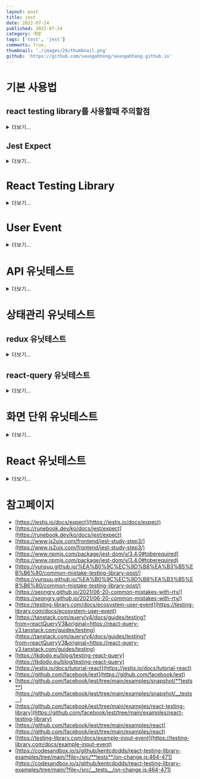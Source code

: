 ```yaml
---
layout: post
title: jest
date: 2022-07-24
published: 2022-07-24
category: 개발
tags: ['test', 'jest']
comments: true,
thumbnail: './images/24/thumbnail.png'
github: 'https://github.com/seungahhong/seungahhong.github.io'
---
```


# 기본 사용법

## react testing library를 사용할때 주의할점

<details>
  <summary>더보기...</summary>

참고 url: [https://seongry.github.io/2021/06-20-common-mistakes-with-rty/](https://seongry.github.io/2021/06-20-common-mistakes-with-rty/)

- destructure what you need from render or call it view.

  ```tsx
  // ❌
  const wrapper = render(<Example prop="1" />);
  wrapper.rerender(<Example prop="2" />);

  // ✅
  const { rerender } = render(<Example prop="1" />);
  rerender(<Example prop="2" />);
  ```

- automatically Cleanup

  ```tsx
  // ❌
  import { render, screen, cleanup } from '@testing-library/react';

  afterEach(cleanup);

  // ✅
  import { render, screen } from '@testing-library/react';
  ```

  대부분의 메이저 프레임워크(mocha, Jest, and Jasmine)에서 자동적으로 cleanup 함수가 호출됨으로 각 테스트 마다 cleanup 함수를 호출해 줄 필요가 없다.

- screen을 사용할 것

  ```tsx
  // ❌ 사용해야 할 기능이 많아 질 수 있다.
  const { getByRole } = render(<Example />);
  const errorMessageNode = getByRole('alert');

  // ✅ 사용해야 할 기능이 많아져도 추가되는 코드가 없다.
  render(<Example />);
  const errorMessageNode = screen.getByRole('alert');

  // debug 함수 대신에 screen.debug 호출해주세요..
  screen.debug() => 엘리먼트 구조를 보여줌
  ```

  react testing library에서는 메소드를 불러오는 방식으로 두가지 방식으로 지원한다

  1. 메소드를 import 해오는 방법
  2. screen 객체에서 참조해 쓰는방법
     screen 사용하게 되면 엘리먼트 추가/삭제/업데이트가 될 경우 최신상태를 얻기 위해서 비구조화 할당을 하지 않고 엘리먼트의 속성들을 접근이 가능함.

- expect의 검증 메소드를 정확하게 사용하도록 할 것

  ```tsx
  const button = screen.screen.getByTestId('button');

  // ❌
  expect(button.disabled).toBe(true);
  // error message:
  //  expect(received).toBe(expected) // Object.is equality
  //
  //  Expected: true
  //  Received: false
  // ✅
  expect(button).toBeDisabled();
  // error message:
  //   Received element is not disabled:
  //     <button />
  ```

  다음 코드와 같이 expect 뒤에 들어갈 메소드가 좀더 구체적일 경우 에러메세지를 디버깅이 수월하게 띄워준다. 원활한 디버깅을 위해 정확한 검증 메소드를 사용하자

- getByText 사용에 지양

  ```tsx
  <button data-testid="helloWorld">Hello World</button>;
  // 1. Wrong! 😓
  screen.getByText(/hello world/i);

  // 2. Best! 😄
  screen.getByTestId('helloWorld');
  ```

- fireEvent 사용에 주의할 것
  ```tsx
  // ❌
  fireEvent.change(input, { target: { value: 'hello world' } });
  // ✅
  userEvent.type(input, 'hello world');
  ```
  fireEvent는 유저 행동에 친숙한 방식의 메서드로 설정되어 있어서 input 이벤트가 변경될 때(keyDown, keyPress, keyUp) 호출되게 되다 보니, 개발자 측면에서는 혼란을 줄 수가 있습니다.
  fireEvent 보다는 useEvent 메서드는 이벤트의 특성에 따라 호출됨으로 원할한 디버깅을 위해서는 userEvent를 사용해야 합니다.
- find에 waitFor이 내장되어 있다

  ```tsx
  // ❌
  const submitButton = await waitFor(() =>
    screen.screen.getByTestId('submit');
  )

  // ✅
  const submitButton = await screen.findByTestId('submit');
  ```

  find로 조합되는 메소드들은 모두 waitFor이 내장 되어있다. find 혹은 waitFor을 쓰게 된다면 이점 주의해서 사용하도록 하자.

- Wrapping things in act unnecessarily
  render, fireEvent에서 자체적으로 act를 래핑하고 있기 때문에 불필요하게 사용할 필요가 없습니다.
  act에 사용용도는 state 상태를 변경 시 수동으로 DOM을 업데이트 할 경우 호출되는 메서드입니다.

  ```tsx
  / ❌
  act(() => {
    render(<Example />)
  })

  const input = screen.getByRole('textbox', {name: /choose a fruit/i})
  act(() => {
    fireEvent.keyDown(input, {key: 'ArrowDown'})
  })

  // ✅
  render(<Example />)
  const input = screen.getByRole('textbox', {name: /choose a fruit/i})
  fireEvent.keyDown(input, {key: 'ArrowDown'})
  ```

- 잘못된 쿼리 사용 개선
  사용자 동선과 가깝게 쿼리 진행하기

  ```tsx
  // ❌
  // assuming you've got this DOM to work with:
  // <label>Username</label><input data-testid="username" />
  screen.getByTestId('username');

  // ✅
  // change the DOM to be accessible by associating the label and setting the type
  // <label for="username">Username</label><input id="username" type="text" />
  screen.getByRole('textbox', { name: /username/i });
  ```

  container/querySelector 사용한 요소 쿼리 지양

  ```tsx
  // ❌
  const { container } = render(<Example />);
  const button = container.querySelector('.btn-primary');
  expect(button).toHaveTextContent(/click me/i);
  // ✅
  render(<Example />);
  screen.getByRole('button', { name: /click me/i });
  ```

  → 용도에 맞는 query 함수 사용
  </details>

## Jest Expect

<details>
  <summary>더보기...</summary>

- .toBe(value)

toBe를 사용하여 기본값을 비교하거나 Object 인스턴스의 참조 ID(Shallow compare)를 체크할 수 있습니다.

```tsx
const can = {
  name: 'pamplemousse',
  ounces: 12,
};

describe('the can', () => {
  test('has 12 ounces', () => {
    expect(can.ounces).toBe(12);
  });

  test('has a sophisticated name', () => {
    expect(can.name).toBe('pamplemousse');
  });
});

test('toBe는 obj가 같은 객체를 가리키고 있는지 확인한다', () => {
  const obj = {};
  expect(obj).toBe(obj); // true
});

test('객체의 내용이 같더라도 서로 다른 메모리에 있는 객체이기 때문에 toBe를 쓰면 false가 나온다.', () => {
  expect({ name: 'John' }).toBe({ name: 'John' }); // false
});
```

- .toEqual(value)
  객체 인스턴스의 모든 속성을 재귀적으로 비교할 수 있습니다.

```tsx
const can1 = {
  flavor: 'grapefruit',
  ounces: 12,
};
const can2 = {
  flavor: 'grapefruit',
  ounces: 12,
};

describe('the La Croix cans on my desk', () => {
  test('have all the same properties', () => {
    expect(can1).toEqual(can2);
  });
  test('are not the exact same can', () => {
    expect(can1).not.toBe(can2);
  });
});

test('대신에 객체의 내용이 같은지를 확인하려면 toEqual을 써야 한다', () => {
  const obj = {};
  expect({ name: 'John' }).toEqual({ name: 'John' }); // true
});
```

- .toBeNull(), toBeUndefined()

  .toBeNull()은 .toBe(null)과 동일하지만 오류 메시지가 조금 더 좋습니다. 따라서 무언가가 null인지 확인하려면 .toBeNull()을 사용하십시오
  .toBeUndefined()은 .toBeUndefined(null)과 동일하지만 오류 메시지가 조금 더 좋습니다. 따라서 무언가가 undefined인지 확인하려면 .toBeUndefined()을 사용하십시오

```tsx
function bloop() {
  return null;
}

test('bloop returns null', () => {
  expect(bloop()).toBeNull();
});

test('the best drink for octopus flavor is undefined', () => {
  expect(bestDrinkForFlavor('octopus')).toBeUndefined();
});
```

- .toBeTruthy(), .toBeFalsy()

  .toBeTruthy()는 .toBeFalsy의 반대로, 값이 무엇인지와는 상관없이 boolean 컨텍스트에서 값이 true인지 여부를 확인할 때 사용하게 됩니다.
  느슨한 타입 기반 언어인 자바스크립트는 true/false 가 boolean 타입만으로 간주되지 않습니다. 숫자 1이 true, 숫자 0이 false로 간주되게 되는데 그 느슨한 타입 기반을 체크하는 할 경우 toBeTruthy, toBeFalsy를 사용하면 됩니다.

```tsx
test('number 0 is falsy but string 0 is truthy', () => {
  expect(0).toBeFalsy();
  expect('0').toBeTruthy();
});
```

- .toHaveLength(number)

  .toHaveLength는 객체에 .length 속성이 있고 특정 숫자값으로 설정되어 있는지 여부를 확인할 수 있습니다.

```tsx
expect([1, 2, 3]).toHaveLength(3);
expect('abc').toHaveLength(3);
expect('').not.toHaveLength(5);
```

- .toHaveProperty(keyPath, value?)

  .toHaveProperty는 객체안에 참조 keyPath의 속성이 존재하는지 테스트할 때 사용할 수 있습니다.
  수신된 특정 값 비교를 위해서는, 선택적으로 value 인수를 제공할 수 있습니다.

```tsx
// Object containing house features to be tested
const houseForSale = {
  bath: true,
  bedrooms: 4,
  kitchen: {
    amenities: ['oven', 'stove', 'washer'],
    area: 20,
    wallColor: 'white',
    'nice.oven': true,
  },
  livingroom: {
    amenities: [
      {
        couch: [
          ['large', { dimensions: [20, 20] }],
          ['small', { dimensions: [10, 10] }],
        ],
      },
    ],
  },
  'ceiling.height': 2,
};

test('this house has my desired features', () => {
  // Example Referencing
  expect(houseForSale).toHaveProperty('bath');
  expect(houseForSale).toHaveProperty('bedrooms', 4);

  expect(houseForSale).not.toHaveProperty('pool');

  // Deep referencing using dot notation
  expect(houseForSale).toHaveProperty('kitchen.area', 20);
  expect(houseForSale).toHaveProperty('kitchen.amenities', [
    'oven',
    'stove',
    'washer',
  ]);

  expect(houseForSale).not.toHaveProperty('kitchen.open');

  // Deep referencing using an array containing the keyPath
  expect(houseForSale).toHaveProperty(['kitchen', 'area'], 20);
  expect(houseForSale).toHaveProperty(
    ['kitchen', 'amenities'],
    ['oven', 'stove', 'washer'],
  );
  expect(houseForSale).toHaveProperty(['kitchen', 'amenities', 0], 'oven');
  expect(houseForSale).toHaveProperty(
    'livingroom.amenities[0].couch[0][1].dimensions[0]',
    20,
  );
  expect(houseForSale).toHaveProperty(['kitchen', 'nice.oven']);
  expect(houseForSale).not.toHaveProperty(['kitchen', 'open']);

  // Referencing keys with dot in the key itself
  expect(houseForSale).toHaveProperty(['ceiling.height'], 'tall');
});
```

- .toHaveBeenCalled()

  .toHaveBeenCalled()는 모의 함수가 호출 되었는지 확인할 수 있습니다.

```tsx
function drinkAll(callback, flavour) {
  if (flavour !== 'octopus') {
    callback(flavour);
  }
}

describe('drinkAll', () => {
  test('drinks something lemon-flavoured', () => {
    const drink = jest.fn();
    drinkAll(drink, 'lemon');
    expect(drink).toHaveBeenCalled(); // drink 모의함수가 호출여부 확인(callback)
  });

  test('does not drink something octopus-flavoured', () => {
    const drink = jest.fn();
    drinkAll(drink, 'octopus');
    expect(drink).not.toHaveBeenCalled(); // drink 모의함수가 호출여부 확인(callback)
  });
});
```

- .arrayContaining(array)

  .arrayContaining(array)는 수신된 배열에 예상되는 배열의 요소들이 포함되는지 판단합니다.
  즉, 예상되는 배열을 수신된 배열의 하위 집합입니다.

```tsx
describe('arrayContaining', () => {
  const expected = ['Alice', 'Bob'];
  it('matches even if received contains additional elements', () => {
    expect(['Alice', 'Bob', 'Eve']).toEqual(expect.arrayContaining(expected));
  });
  it('does not match if received does not contain expected elements', () => {
    expect(['Bob', 'Eve']).not.toEqual(expect.arrayContaining(expected));
  });
});
```

- .toContain

배열의 아이템을 포함되어 있는지 여부를 체크해야할 경우 사용

```tsx
test('the flavor list contains lime', () => {
  expect(['lime', 'mangle']).toContain('lime');
});
```

- 수신된 문자열이 예상된 문자열이 포함되었는지 여부를 체크할 경우 사용

```tsx
test('the flavor list contains lime', () => {
  expect('lime juice').toContain('lime');
});
```

- .toBeInTheDocument

  해당 엘리먼트가 document에 포함되어 있는지 여부를 확인할 경우 사용

```tsx
import { render, screen } from '@testing-library/react';
import App from './App';

test('renders learn react link', () => {
  render(<App />);
  const linkElement = screen.getByText(/learn react/i);
  expect(linkElement).toBeInTheDocument();
});
```

- .toBeCalledTimes
  모의 함수가 몇번 호출되는지 여부를 확인할 경우 사용

```tsx
const mockFn = jest.fn();

mockFn(10, 20);
mockFn();
mockFn(30, 40);

test('한번 이상 호출?', () => {
  expect(mockFn).toBeCalled();
});

test('정확히 3번 호출?', () => {
  expect(mockFn).toBeCalledTimes(3);
});

test('10이랑 20을 인수로 전달받은 함수가 있는가', () => {
  expect(mockFn).toBeCalledWith(10, 20);
});

test('마지막 함수는 30이랑 40 받았음?', () => {
  expect(mockFn).lastCalledWith(30, 40);
});
```

- .toMatchSnapshot

  파일 스냅샷 테스트 지원을 해야할 경우 사용
  테스트 완료 수 **snapshots** 디렉토리가 생성되고, 그 안에 repeat.test.js.snap 파일이 생성됨.

```tsx
import repeat from './repeat';

test('repeats words three times', () => {
  expect(repeat('Test', 3)).toMatchSnapshot();
});
```

- .toHaveTextContent

  엘리먼트의 텍스트의 비교를 해야할 경우 사용

```tsx
import React from 'react';
import App from '../App';
import { fireEvent, render } from '@testing-library/react';

describe('<App /> test', () => {
  it('matches snapshopt', () => {
    const utils = render(<App />);
    expect(utils.container).toMatchSnapshot(); // snapshot match
  });

  it('screen test', () => {
    const utils = render(<App />);

    const h2 = utils.container.querySelector('h2'); // h2태그 DOM 가져오기
    h2 && expect(h2.innerHTML).toBe('Hello. Jest!!'); // h2의 innerHTML이 Hello, Jest!! 인지 테스트
  });

  it('button test', () => {
    const utils = render(<App />);

    const str = utils.getByText('number: 0'); // 텍스트가 number: 0인 DOM 가져오기
    const increaseButton = utils.getByText('증가'); // 텍스트가 증가인 DOM 가져오기
    const decreaseButton = utils.getByText('감소'); // 텍스트가 감소인 DOM 가져오기

    fireEvent.click(increaseButton); // 증가버튼 클릭이벤트 실행
    fireEvent.click(increaseButton); // 증가버튼 클릭이벤트 실행
    expect(str).toHaveTextContent('number: 6'); // str의 텍스트가 number: 6인지 확인

    fireEvent.click(decreaseButton); // 감소버튼 클릭이벤트 실행
    fireEvent.click(decreaseButton); // 감소버튼 클릭이벤트 실행
    expect(str).toHaveTextContent('number: 2'); // str의 텍스트가 number: 2인지 확인
  });
});
```

- .toBeDisabled

  엘리먼트가 비활성화 인지 여부를 체크하기 위해서 사용

```tsx
expect(screen.getByRole('button')).toHaveTextContent('대기중');
expect(screen.getByRole('button')).toBeDisabled();
```

- .toBeCalled

  함수가 호출되었는지 여부를 체크하기 위해서 사용

```tsx
fireEvent.click(screen.getByTestId('app-install-modal-close-button'));

// Then
expect(onClose).toBeCalled();
```

- .toBeRequired

  엘리먼트의 속성에 required, aria-required=”true”가 존재하는지 여부를 체크하기 위해서 사용

```tsx
// example
<input data-testid="required-input" required />
<input data-testid="aria-required-input" aria-required="true" />
<input data-testid="conflicted-input" required aria-required="false" />
<input data-testid="aria-not-required-input" aria-required="false" />
<input data-testid="optional-input" />
<input data-testid="unsupported-type" type="image" required />
<select data-testid="select" required></select>
<textarea data-testid="textarea" required></textarea>
<div data-testid="supported-role" role="tree" required></div>
<div data-testid="supported-role-aria" role="tree" aria-required="true"></div>
```

```tsx
expect(document.querySelector('[data-testid="required-input"]')).toBeRequired();
expect(
  document.querySelector('[data-testid="aria-required-input"]'),
).toBeRequired();
expect(
  document.querySelector('[data-testid="conflicted-input"]'),
).toBeRequired();
expect(
  document.querySelector('[data-testid="aria-not-required-input"]'),
).not.toBeRequired();
expect(
  document.querySelector('[data-testid="unsupported-type"]'),
).not.toBeRequired();
expect(document.querySelector('[data-testid="select"]')).toBeRequired();
expect(document.querySelector('[data-testid="textarea"]')).toBeRequired();
expect(
  document.querySelector('[data-testid="supported-role"]'),
).not.toBeRequired();
expect(
  document.querySelector('[data-testid="supported-role-aria"]'),
).toBeRequired();
```

- .toBeGreaterThan(number | bigint)
  수신받은 데이터(received)보다 예상되는 데이터(expected) 보다 큰 숫자일 여부를 체크하기 위해서 사용

```tsx
test('ounces per can is more than 10', () => { expect(ouncesPerCan()).toBeGreaterThan(10); // ouncesPerCan() 이 10 온스 이상의 값을 반환 하는지 테스트 });
```

</details>

# React Testing Library

<details>
  <summary>더보기...</summary>
package: @testing-library/react

- 설치
  ```bash
  npm install --save-dev @testing-library/react
  or
  yarn add -D @testing-library/react
  ```
- API

  ```tsx
  import { render } from '@testing-library/react';
  import '@testing-library/jest-dom';

  test('renders a message', () => {
    const { asFragment, getByText } = render(<Greeting />);
    expect(getByText('Hello, world!')).toBeInTheDocument();
    expect(asFragment()).toMatchInlineSnapshot(`
      <h1>Hello, World!</h1>
    `);
  });
  ```

  render: [https://testing-library.com/docs/react-testing-library/api#render](https://testing-library.com/docs/react-testing-library/api#render)

  render-options: [https://testing-library.com/docs/react-testing-library/api#render-options](https://testing-library.com/docs/react-testing-library/api#render-options)

  render-response: [https://testing-library.com/docs/react-testing-library/api#render-result](https://testing-library.com/docs/react-testing-library/api#render-result)

  - rerender

  ```tsx
  import { render } from '@testing-library/react';

  const { rerender } = render(<NumberDisplay number={1} />);

  // re-render the same component with different props
  rerender(<NumberDisplay number={2} />);
  ```

  - unmount

  ```tsx
  import { render } from '@testing-library/react';

  const { container, unmount } = render(<Login />);
  unmount();
  ```

  - renderHook

  ```tsx
  import { renderHook } from '@testing-library/react';

  test('returns logged in user', () => {
    const { result } = renderHook(() => useLoggedInUser());
    expect(result.current).toEqual({ name: 'Alice' });
  });

  // renderHook Options
  import { renderHook } from '@testing-library/react';

  test('returns logged in user', () => {
    const { result, rerender } = renderHook(({ name } = {}) => name, {
      initialProps: { name: 'Alice' },
    });
    expect(result.current).toEqual({ name: 'Alice' });
    rerender();
    expect(result.current).toEqual({ name: undefined });
  });

  // renderhook-result
  import { renderHook } from '@testing-library/react';

  const { rerender } = renderHook(({ name = 'Alice' } = {}) => name);

  // re-render the same hook with different props
  rerender({ name: 'Bob' });
  ```

  </details>

# User Event

<details>
  <summary>더보기...</summary>
package: @testing-library/user-event

- 설치

```bash
npm install --save-dev @testing-library/user-event
or
yarn add -D @testing-library/user-event
```

- API
  click(element, eventInit, options)

```tsx
import React from 'react';
import { render, screen } from '@testing-library/react';
import userEvent from '@testing-library/user-event';

test('click', () => {
  render(
    <div>
      <label htmlFor="checkbox">Check</label>
      <input id="checkbox" type="checkbox" />
    </div>,
  );

  userEvent.click(screen.getByText('Check'));
  expect(screen.getByLabelText('Check')).toBeChecked();
});

userEvent.click(elem, { ctrlKey: true, shiftKey: true });
userEvent.click(elem, undefined, { skipPointerEventsCheck: true });
```

- dblClick(element, eventInit, options)

```tsx
import React from 'react';
import { render, screen } from '@testing-library/react';
import userEvent from '@testing-library/user-event';

test('double click', () => {
  const onChange = jest.fn();
  render(<input type="checkbox" onChange={onChange} />);
  const checkbox = screen.getByRole('checkbox');
  userEvent.dblClick(checkbox);
  expect(onChange).toHaveBeenCalledTimes(2);
  expect(checkbox).not.toBeChecked();
});
```

- type(element, text, [options])

```tsx
import React from 'react';
import { render, screen } from '@testing-library/react';
import userEvent from '@testing-library/user-event';

test('type', () => {
  render(<textarea />);

  userEvent.type(screen.getByRole('textbox'), 'Hello,{enter}World!');
  expect(screen.getByRole('textbox')).toHaveValue('Hello,\nWorld!');
});
```

- keyboard(text, options)

```tsx
// Per printable character
userEvent.keyboard('foo'); // translates to: f, o, o

// The brackets { and [ are used as special character and can be referenced by doubling them.
userEvent.keyboard('{{a[['); // translates to: {, a, [

// Per KeyboardEvent.key (only supports alphanumeric values of key)
userEvent.keyboard('{Shift}{f}{o}{o}'); // translates to: Shift, f, o, o

// This does not keep any key pressed. So Shift will be lifted before pressing f.
// Per KeyboardEvent.code
userEvent.keyboard('[ShiftLeft][KeyF][KeyO][KeyO]'); // translates to: Shift, f, o, o

// Per legacy userEvent.type modifier/specialChar The modifiers like {shift} (note the lowercase) will automatically be kept pressed, just like before. You can cancel this behavior by adding a / to the end of the descriptor.
userEvent.keyboard('{shift}{ctrl/}a{/shift}'); // translates to: Shift(down), Control(down+up), a, Shift(up)
```

- clear(element)

Selects the text inside an input or textarea and deletes it.

```tsx
import React from 'react';
import { render, screen } from '@testing-library/react';
import userEvent from '@testing-library/user-event';

test('clear', () => {
  render(<textarea defaultValue="Hello, World!" />);

  userEvent.clear(screen.getByRole('textbox'));
  expect(screen.getByRole('textbox')).toHaveValue('');
});
```

- selectOptions(element, values, options)

```tsx
import React from 'react';
import { render, screen } from '@testing-library/react';
import userEvent from '@testing-library/user-event';

test('selectOptions', () => {
  render(
    <select multiple>
      <option value="1">A</option>
      <option value="2">B</option>
      <option value="3">C</option>
    </select>,
  );

  userEvent.selectOptions(screen.getByRole('listbox'), ['1', '3']);

  expect(screen.getByRole('option', { name: 'A' }).selected).toBe(true);
  expect(screen.getByRole('option', { name: 'B' }).selected).toBe(false);
  expect(screen.getByRole('option', { name: 'C' }).selected).toBe(true);
});
```

- hover(element, options)
- unhover(element, options)

```tsx
import React from 'react';
import { render, screen } from '@testing-library/react';
import userEvent from '@testing-library/user-event';
import Tooltip from '../tooltip';

test('hover', () => {
  const messageText = 'Hello';
  render(
    <Tooltip messageText={messageText}>
      <TrashIcon aria-label="Delete" />
    </Tooltip>,
  );

  userEvent.hover(screen.getByLabelText(/delete/i));
  expect(screen.getByText(messageText)).toBeInTheDocument();
  userEvent.unhover(screen.getByLabelText(/delete/i));
  expect(screen.queryByText(messageText)).not.toBeInTheDocument();
});
```

  </details>

# API 유닛테스트

<details>
  <summary>더보기...</summary>

- 패키지
  - jest
  - react-test-renderer
  - axios, fetch
- 테스트 사항
  - HTTP 성공여부 확인(request code 200)
  - API 기대응답에 대한 비교
  - API 응답이 길 경우 속성의 길이만 테스트
- 적용사항
  링크: [https://github.com/seungahhong/states-todos/blob/main/src/redux/services/**test**/todo.service.tsx](https://github.com/seungahhong/states-todos/blob/main/src/redux/services/__test__/todo.service.tsx)

  ```tsx
  import { fetchTodo, createTodo, updateTodo, patchTodo, deleteTodo } from '..';

  describe('async api test', () => {
    it('shoud async get api to todos a states', async () => {
      const { data } = await fetchTodo();
      const keys = ['userId', 'id', 'title', 'completed'];
      expect(Object.keys(data[0])).toEqual(keys);
    });

    it('shoud async get api to todo a states', async () => {
      const { data } = await fetchTodo(1);
      const keys = ['userId', 'id', 'title', 'completed'];
      expect(Object.keys(data)).toEqual(keys);
    });

    it('shoud async create api to todos a states', async () => {
      const expectData = {
        userId: 1,
        title: 'create',
        body: 'post create',
      };
      const { data, status } = await createTodo(expectData);

      expect(status).toBe(201 /* HTML Response 201 Created */);
      expect({
        userId: data.userId,
        title: data.title,
        body: data.body,
      }).toEqual(expectData);
    });

    it('shoud async put api to todos a states', async () => {
      const expectData = {
        userId: 1,
        id: 1,
        title: 'update',
        body: 'put update',
      };

      const { data, status } = await updateTodo(1, expectData);

      expect(status).toBe(200 /* HTML Response 200 OK */);
      expect(data).toEqual(expectData);
    });

    it('shoud async patch api to todos a states', async () => {
      const expectData = {
        title: 'patch',
      };

      const { data, status } = await patchTodo(1, expectData);

      expect(status).toBe(200 /* HTML Response 200 OK */);
      expect({
        title: data.title,
      }).toEqual(expectData);
    });

    it('shoud async delete api to todos a states', async () => {
      const { status } = await deleteTodo(1);
      expect(status).toBe(200 /* HTML Response 200 OK */);
    });
  });
  ```

  </details>

# 상태관리 유닛테스트

## redux 유닛테스트

<details>
  <summary>더보기...</summary>

링크: [https://github.com/seungahhong/states-todos/tree/main/src/reduxToolkit/states/features/**test**](https://github.com/seungahhong/states-todos/tree/main/src/reduxToolkit/states/features/__test__)

- 패키지
  - jest
  - react-test-renderer
  - axios, fetch
  - redux-thunk
  - axios-mock-adapter
  - fetch-mock
  - redux-mock-store
  - redux-toolkit
  - jest
- 테스트 사항

  - Redux Action 유닛테스트

    ```tsx
    import thunk from 'redux-thunk';
    import configureStore from 'redux-mock-store';
    import fetchMock from 'fetch-mock';

    import reducer from '../features';

    import { FETCH_TODOS } from '../constants';
    import { fetchAsyncTodosAction, fetchTodosAction } from '../features';
    import { TodoAction, TodoItemState, TodoState } from '../types';

    describe('action creator test', () => {
      it('shoud create an action to todo a states', () => {
        const expectedAction = {
          type: FETCH_TODOS,
          payload: {
            todos: [
              {
                userId: 1,
                id: 1,
                title: 'test',
                completed: false,
              },
            ] as TodoItemState[],
          },
        };

        expect(
          fetchTodosAction([
            {
              userId: 1,
              id: 1,
              title: 'test',
              completed: false,
            },
          ] as TodoItemState[]),
        ).toEqual(expectedAction);
      });
    });
    ```

  - Redux-Thunk Action 유닛테스트

    ```tsx
    // axios 사용
    describe('async actions test', () => {
      it('shoud async fetch action to todos a states', async () => {
        const todoItem = [
          {
            userId: 1,
            id: 1,
            title: 'delectus aut autem',
            completed: false,
          },
          {
            userId: 2,
            id: 2,
            title: 'delectus aut autem test',
            completed: false,
          },
        ];

        const store = mockStore();

        mock
          .onGet('https://jsonplaceholder.typicode.com/todos')
          .reply(200, todoItem);

        return store.dispatch(fetchAsyncTodoAction()).then(() => {
          // return of async actions
          // [0]: pending, [1]: fulfilled
          const responses = store.getActions();
          const fetchAction = responses.filter(
            item => item.type === fetchAsyncTodoAction.fulfilled.type,
          )[0];

          expect(fetchAction.payload.todoItem).toHaveLength(todoItem.length);
        });
      });

      it('shoud async fetch action to todo a states', async () => {
        const id = 1;
        const todoItem = [
          {
            userId: 1,
            id: id,
            title: 'delectus aut autem',
            completed: false,
          },
        ];

        const store = mockStore();

        mock
          .onGet(`https://jsonplaceholder.typicode.com/todos/${id}`)
          .reply(200, todoItem);

        return store.dispatch(fetchAsyncTodoAction(id)).then(() => {
          // return of async actions
          // [0]: pending, [1]: fulfilled
          const expectedActions = {
            todoItem,
          };

          const responses = store.getActions();
          const fetchAction = responses.filter(
            item => item.type === fetchAsyncTodoAction.fulfilled.type,
          )[0];

          expect(fetchAction.payload).toEqual(expectedActions);
        });
      });

      it('shoud async create action to todo a states', async () => {
        const todoItem = [
          {
            userId: 2,
            title: 'create',
            completed: true,
          },
        ];

        const store = mockStore();

        mock
          .onPost(`https://jsonplaceholder.typicode.com/posts`)
          .reply(201, todoItem);

        return store
          .dispatch(createAsyncTodoAction(todoItem[0] as TodoItem))
          .then(() => {
            // return of async actions
            // [0]: pending, [1]: fulfilled
            const expectedActions = {
              todoItem,
            };

            const responses = store.getActions();
            const action = responses.filter(
              item => item.type === createAsyncTodoAction.fulfilled.type,
            )[0];

            expect(action.payload).toEqual(expectedActions);
          });
      });

      it('shoud async update action to todo a states', async () => {
        const id = 1;
        const todoItem = {
          userId: id,
          id: id,
          title: 'update',
          completed: true,
        };

        const store = mockStore();

        mock
          .onPut(`https://jsonplaceholder.typicode.com/posts/${id}`)
          .reply(200, todoItem);

        return store
          .dispatch(
            updateAsyncTodoAction({
              id,
              todoItem,
            }),
          )
          .then(() => {
            // return of async actions
            // [0]: pending, [1]: fulfilled
            const expectedActions = {
              id,
              data: todoItem,
            };

            const responses = store.getActions();
            const action = responses.filter(
              item => item.type === updateAsyncTodoAction.fulfilled.type,
            )[0];

            expect(action.payload).toEqual(expectedActions);
          });
      });

      it('shoud async delete action to todo a states', async () => {
        const id = 1;

        const store = mockStore();

        mock
          .onDelete(`https://jsonplaceholder.typicode.com/posts/${id}`)
          .reply(200);

        return store.dispatch(deleteAsyncTodoAction(id)).then(() => {
          // return of async actions
          // [0]: pending, [1]: fulfilled

          const responses = store.getActions();
          const action = responses.filter(
            item => item.type === deleteAsyncTodoAction.fulfilled.type,
          )[0];

          const expectedActions = {
            id,
          };

          expect(action.payload).toEqual(expectedActions);
        });
      });
    });

    // fetch 사용
    import thunk from 'redux-thunk';
    import configureStore from 'redux-mock-store';
    import fetchMock from 'fetch-mock';

    import reducer from '../features';

    import { FETCH_TODOS } from '../constants';
    import { fetchAsyncTodosAction, fetchTodosAction } from '../features';
    import { TodoAction, TodoItemState, TodoState } from '../types';

    const middlewares = [thunk];
    const mockStore = configureStore(middlewares);

    describe('async actions test', () => {
      afterEach(() => {
        fetchMock.restore();
      });

      it('shoud async action to todo a states', async () => {
        const todoItems = [
          {
            userId: 1,
            id: 1,
            title: 'delectus aut autem',
            completed: false,
          },
        ] as TodoItemState[];

        fetchMock.getOnce('https://jsonplaceholder.typicode.com/todos', {
          body: { todos: todoItems },
          headers: { 'content-type': 'application/json' },
        });

        const store = mockStore({ payload: { todos: [] } });

        return store.dispatch(fetchAsyncTodosAction()).then(() => {
          // return of async actions
          // [0]: pending, [1]: FETCH_TODOS, [2]: fulfilled
          const responses: TodoAction[] = store.getActions();
          const fulfilled = responses.filter(
            item => item.type === fetchAsyncTodosAction.fulfilled.type,
          )[0];

          expect(fulfilled.payload.todos).toEqual(todoItems);
        });
      });
    });
    ```

  - Redux Reducer 유닛테스트

    ```tsx
    import thunk from 'redux-thunk';
    import configureStore from 'redux-mock-store';
    import fetchMock from 'fetch-mock';

    import reducer from '../features';

    import { FETCH_TODOS } from '../constants';
    import { fetchAsyncTodosAction, fetchTodosAction } from '../features';
    import { TodoAction, TodoItemState, TodoState } from '../types';

    describe('reducer test', () => {
      it('should return the initial state', () => {
        expect(reducer(undefined, {} as TodoAction)).toEqual({
          todoItem: [],
          loading: false,
          message: '',
        });
      });

      it('should handle FETCH_TODOS', () => {
        expect(
          reducer(
            {
              todoItem: [
                {
                  userId: 0,
                  id: 0,
                  title: 'init',
                  completed: false,
                },
              ] as TodoItemState[],
              loading: false,
              message: '',
            } as TodoState,
            fetchTodosAction([
              {
                userId: 1,
                id: 1,
                title: 'test',
                completed: false,
              },
            ] as TodoItemState[]),
          ),
        ).toEqual({
          todoItem: [
            {
              userId: 0,
              id: 0,
              title: 'init',
              completed: false,
            },
            {
              userId: 1,
              id: 1,
              title: 'test',
              completed: false,
            },
          ] as TodoItemState[],
          loading: false,
          message: '',
        } as TodoState);
      });
    });
    ```

</details>

## react-query 유닛테스트

<details>
  <summary>더보기...</summary>

링크: [testing-react-query/src at main · TkDodo/testing-react-query](https://github.com/TkDodo/testing-react-query/tree/main/src) (msw, jest)

- 설치
  ```bash
  npm install @testing-library/react-hooks react-test-renderer --save-dev
  or
  yarn add @testing-library/react-hooks react-test-renderer --save-dev
  ```
- For custom hooks

  @testing-library/react-hooks, @testing-library/react v13.1.0 이상일 경우 Custom Hook 테스트가 가능합니다. 해당 라이브러리를 사용하여서 wrapper로 hook를 감쌀 수 있으며 렌더링 시 테스트 구성요소를 감싸서 실행시켜 줍니다.

  ```tsx
  // @testing-library/react-hooks
  import { renderHook, waitFor } from '@testing-library/react-hooks';

  // @testing-library/react v13.1.0 이상
  import { renderHook, waitFor } from '@testing-library/react';

  export function useCustomHook() {
    return useQuery(['customHook'], () => 'Hello');
  }

  const queryClient = new QueryClient();
  const wrapper = ({ children }) => (
    <QueryClientProvider client={queryClient}>{children}</QueryClientProvider>
  );

  const { result, waitFor } = renderHook(() => useCustomHook(), {
    wrapper,
  });

  await waitFor(() => result.current.isSuccess);

  expect(result.current.data).toEqual('Hello');
  ```

- Turn off retries

  리액트 쿼리는 기본적으로 3번의 재시도를 하도록 설정되어 있는데, 에러가 있는 쿼리에 경우에는 타임아웃이 걸리는 문제점을 있어서 초기 세팅에 retry값을 false로 설정합니다.

  ```tsx
  import { QueryClient } from 'react-query';

  const queryClient = new QueryClient({
    defaultOptions: {
      queries: {
        // ✅ turns retries off
        retry: false,
      },
    },
  });
  const wrapper = ({ children }) => (
    <QueryClientProvider client={queryClient}>{children}</QueryClientProvider>
  );
  ```

- turn-off-network-error-logging

  리액트 쿼리는 네트워크 에러에 대해서 콘솔 에러로 표기를 합니다. 해당 네트워크 에러와 테스트 에러가 같이 콘솔에 보일경우 혼란을 줄 수 있으므로, 테스트 환경세팅 시 로깅을 끄도록 설정합니다.

  ```tsx
  import { QueryClient } from 'react-query';

  const queryClient = new QueryClient({
    logger: {
      log: console.log,
      warn: console.warn,
      // ✅ no more errors on the console for tests
      error: process.env.NODE_ENV === 'test' ? () => {} : console.error,
    },
  });
  ```

- setQueryDefaults

  useQuery에 옵션을 최대한 사용하지 하지 않고, 디폴드 옵션을 설정하도록 변경해야합니다. 단, 특정 쿼리에 대해서 옵션을 설정해야할 경우, queryClient.setQueryDefaults로 설정하세요

  ```tsx
  const queryClient = new QueryClient({
    defaultOptions: {
      queries: {
        retry: 2,
      },
    },
  });

  // ✅ only todos will retry 5 times
  queryClient.setQueryDefaults('todos', { retry: 5 });

  function App() {
    return (
      <QueryClientProvider client={queryClient}>
        <Example />
      </QueryClientProvider>
    );
  }
  ```

- Always await the query

  - react-query는 비동기 처리를 하고 있기 때문에 응답값 중 isSuccess flag가 true 일경우 데이터에 결과를 얻을 수 있습니다.
  - 해당 로직을 처리하기 위해서 @testing-library/react-hooks, @testing-library/react v13.1.0 이상의 라이브러리를 사용해서 테스트 코드 작성이 가능합니다.

  ```tsx
  // @testing-library/react-hooks
  import { renderHook, waitFor } from '@testing-library/react-hooks'

  const createWrapper = () => {
    const queryClient = new QueryClient({
      defaultOptions: {
        queries: {
          retry: false,
        },
      },
    })
    return ({ children }) => (
      <QueryClientProvider client={queryClient}>{children}</QueryClientProvider>
    )
  }

  test("my first test", async () => {
    const { result, waitFor } = renderHook(() => useCustomHook(), {
      wrapper: createWrapper()
    })

    // ✅ wait until the query has transitioned to success state
    await waitFor(() => result.current.isSuccess)

    expect(result.current.data).toBeDefined()
  }

  // @testing-library/react v13.1.0 이상
  import { waitFor, renderHook } from '@testing-library/react'

  test("my first test", async () => {
    const { result } = renderHook(() => useCustomHook(), {
      wrapper: createWrapper()
    })

    // ✅ return a Promise via expect to waitFor
    await waitFor(() => expect(result.current.isSuccess).toBe(true))

    expect(result.current.data).toBeDefined()
  }
  ```

- MSW 연동

  ```tsx
  import { renderHook } from "@testing-library/react";
  import { useApi } from "../useApi";
  import { rest,  setupServer } from "msw/node";

  import axios from 'axios'
  import { useQuery } from 'react-query'

  const fetchRepoData = (): Promise<{ name: string }> =>
      axios
          .get('https://api.github.com/repos/tannerlinsley/react-query')
          .then((response) => response.data)

  export function useRepoData() {
      return useQuery(['repoData'], fetchRepoData)
  }
  );

  beforeAll(() => worker.listen());
  afterEach(() => worker.resetHandlers());
  afterAll(() => worker.stop());

  describe('query hook', () => {
      test('successful query hook', async () => {
          const { result } = renderHook(() => useRepoData(), {
              wrapper: createWrapper()
          })

          await waitFor(() => expect(result.current.isSuccess).toBe(true))

          expect(result.current.data?.name).toBe('mocked-react-query')
      })

      test('failure query hook', async () => {
          server.use(
              rest.get('*', (req, res, ctx) => {
                  return res(ctx.status(500))
              })
          )

          const { result } = renderHook(() => useRepoData(), {
              wrapper: createWrapper()
          })

          await waitFor(() => expect(result.current.isError).toBe(true))

          expect(result.current.error).toBeDefined()
      })
  })
  ```

  </details>

# 화면 단위 유닛테스트

<details>
  <summary>더보기...</summary>

- 패키지

  - jest
  - react-test-renderer
  - @testing-library/react

## Snapshot Testing

package: react-test-renderer

```tsx
// Link.js
import { useState } from 'react';

const STATUS = {
  HOVERED: 'hovered',
  NORMAL: 'normal',
};

export default function Link({ page, children }) {
  const [status, setStatus] = useState(STATUS.NORMAL);

  const onMouseEnter = () => {
    setStatus(STATUS.HOVERED);
  };

  const onMouseLeave = () => {
    setStatus(STATUS.NORMAL);
  };

  return (
    <a
      className={status}
      href={page || '#'}
      onMouseEnter={onMouseEnter}
      onMouseLeave={onMouseLeave}
    >
      {children}
    </a>
  );
}

// Link.test.js
import renderer from 'react-test-renderer';
import Link from '../Link';

it('changes the class when hovered', () => {
  const component = renderer.create(
    <Link page="http://www.facebook.com">Facebook</Link>,
  );
  let tree = component.toJSON();
  expect(tree).toMatchSnapshot();

  // manually trigger the callback
  renderer.act(() => {
    tree.props.onMouseEnter();
  });
  // re-rendering
  tree = component.toJSON();
  expect(tree).toMatchSnapshot();

  // manually trigger the callback
  renderer.act(() => {
    tree.props.onMouseLeave();
  });
  // re-rendering
  tree = component.toJSON();
  expect(tree).toMatchSnapshot();
});
```

## DOM Testing

- 인터렉션(이벤트) 단위의 화면 테스트를 기준으로 한다.
- package: @testing-library/react
- Basic Testing

  ```tsx
  // CheckboxWithLabel.js
  import { useState } from 'react';

  export default function CheckboxWithLabel({ labelOn, labelOff }) {
    const [isChecked, setIsChecked] = useState(false);

    const onChange = () => {
      setIsChecked(!isChecked);
    };

    return (
      <label>
        <input type="checkbox" checked={isChecked} onChange={onChange} />
        {isChecked ? labelOn : labelOff}
      </label>
    );
  }

  // __tests__/CheckboxWithLabel-test.js
  import { cleanup, fireEvent, render } from '@testing-library/react';
  import CheckboxWithLabel from '../CheckboxWithLabel';

  // Note: running cleanup afterEach is done automatically for you in @testing-library/react@9.0.0 or higher
  // unmount and cleanup DOM after the test is finished.
  afterEach(cleanup);

  it('CheckboxWithLabel changes the text after click', () => {
    const { queryByLabelText, getByLabelText } = render(
      <CheckboxWithLabel labelOn="On" labelOff="Off" />,
    );

    expect(queryByLabelText(/off/i)).toBeTruthy();

    fireEvent.click(getByLabelText(/off/i));

    expect(queryByLabelText(/on/i)).toBeTruthy();
  });
  ```

  ```tsx
  import { createRef } from 'react';

  import * as TestUtils from 'react-dom/test-utils';
  import CheckboxWithLabel from '../CheckboxWithLabel';

  it('CheckboxWithLabel changes the text after click', () => {
    const checkboxLabelRef = createRef();
    const checkboxInputRef = createRef();
    // Render a checkbox with label in the document
    TestUtils.renderIntoDocument(
      <CheckboxWithLabel
        labelRef={checkboxLabelRef}
        inputRef={checkboxInputRef}
        labelOn="On"
        labelOff="Off"
      />,
    );

    const labelNode = checkboxLabelRef.current;
    const inputNode = checkboxInputRef.current;

    // Verify that it's Off by default
    expect(labelNode.textContent).toEqual('Off');

    // Simulate a click and verify that it is now On
    TestUtils.Simulate.change(inputNode);
    expect(labelNode.textContent).toEqual('On');
  });
  ```

- Element Event Testing

  ```tsx
  // Input Element Testing
  import React, { useState } from 'react';
  import { render, fireEvent } from '@testing-library/react';

  function CostInput() {
    const [value, setValue] = useState('');

    removeDollarSign = value => (value[0] === '$' ? value.slice(1) : value);
    getReturnValue = value => (value === '' ? '' : `$${value}`);

    handleChange = ev => {
      ev.preventDefault();
      const inputtedValue = ev.currentTarget.value;
      const noDollarSign = removeDollarSign(inputtedValue);
      if (isNaN(noDollarSign)) return;
      setValue(getReturnValue(noDollarSign));
    };

    return (
      <input value={value} aria-label="cost-input" onChange={handleChange} />
    );
  }

  const setup = () => {
    const utils = render(<CostInput />);
    const input = utils.getByLabelText('cost-input');
    return {
      input,
      ...utils,
    };
  };

  test('It should keep a $ in front of the input', () => {
    const { input } = setup();
    fireEvent.change(input, { target: { value: '23' } });
    expect(input.value).toBe('$23');
  });
  test('It should allow a $ to be in the input when the value is changed', () => {
    const { input } = setup();
    fireEvent.change(input, { target: { value: '$23.0' } });
    expect(input.value).toBe('$23.0');
  });

  test('It should not allow letters to be inputted', () => {
    const { input } = setup();
    expect(input.value).toBe(''); // empty before
    fireEvent.change(input, { target: { value: 'Good Day' } });
    expect(input.value).toBe(''); //empty after
  });

  test('It should allow the $ to be deleted', () => {
    const { input } = setup();
    fireEvent.change(input, { target: { value: '23' } });
    expect(input.value).toBe('$23'); // need to make a change so React registers "" as a change
    fireEvent.change(input, { target: { value: '' } });
    expect(input.value).toBe('');
  });
  ```

- Using findByText Testing

  ```tsx
  // src/__tests__/example.test.js
  // This is an example of how to use findByText to query for text that
  // is not visible right away

  import { screen } from '@testing-library/dom';
  import userEvent from '@testing-library/user-event';
  // provides a set of custom jest matchers that you can use to extend jest
  // i.e. `.toBeVisible`
  import '@testing-library/jest-dom';

  function renderApp() {
    const el = document.body.appendChild(document.createElement('div'));
    el.innerHTML = `
      <form id='login_form' method='post' name='login'>
        <label for='username'>User Name:</label>
  
        <input
          type='text'
          name='username'
          id='username_input'
          placeholder='Enter user name'
        />
  
        <span id='username_required_error' style='color: red; display: none;'>
          User Name Required
        </span>
  
        <span id='invalid_username_error' style='color: red; display: none;'>
          Invalid User Name
        </span>
  
        <label for='password'>Password:</label>
  
        <input
          type='password'
          name='password'
          id='password_input'
          placeholder='Enter password'
        />
  
        <span id='invalid_password_error' style='color: red; display: none;'>
          Invalid Password
        </span>
  
        <span id='password_required_error' style='color: red; display: none;'>
          Password Required
        </span>
  
        <button id='submit' type='submit'>
          Login
        </button>
      </form>
    `;

    const submitButton = el.querySelector('#submit');
    const formEl = el.querySelector('#login_form');

    submitButton.addEventListener('click', () => {
      const userInput = el.querySelector('#username_input');
      const passwordInput = el.querySelector('#password_input');

      const userName = userInput.value;
      const password = passwordInput.value;
      if (!userName) {
        el.querySelector('#username_required_error').style.display = 'inline';
      }

      if (!password) {
        el.querySelector('#password_required_error').style.display = 'inline';
      }

      if (userName && userName !== 'Bob') {
        el.querySelector('#invalid_username_error').style.display = 'inline';
      }

      if (password && password !== 'theBuilder') {
        el.querySelector('#invalid_password_error').style.display = 'inline';
      }
    });

    formEl.addEventListener('submit', function (evt) {
      evt.preventDefault();
      window.history.back();
    });

    return { user: userEvent.setup() };
  }

  afterEach(() => (document.body.innerHTML = ``));

  describe('findByText Examples', () => {
    it('should show a required field warning for each empty input field', async () => {
      const { user } = renderApp();
      await user.click(
        screen.getByRole('button', {
          name: 'Login',
        }),
      );

      expect(await screen.findByText('User Name Required')).toBeVisible();

      expect(await screen.findByText('Password Required')).toBeVisible();
    });

    it('should show invalid field errors for each invalid input field', async () => {
      const { user } = renderApp();
      const userNameField = screen.getByPlaceholderText('Enter user name');
      const passwordField = screen.getByPlaceholderText('Enter password');

      expect(await screen.findByText('Invalid Password')).not.toBeVisible();
      expect(await screen.findByText('Invalid User Name')).not.toBeVisible();

      await user.type(userNameField, 'Philchard');
      await user.type(passwordField, 'theCat');

      expect(userNameField).toHaveValue('Philchard');
      expect(passwordField).toHaveValue('theCat');

      await user.click(
        screen.getByRole('button', {
          name: 'Login',
        }),
      );

      expect(await screen.findByText('Invalid User Name')).toBeVisible();
      expect(await screen.findByText('Invalid Password')).toBeVisible();
    });
  });
  ```

- Update Props Testing

  ```tsx
  import React, { useRef } from 'react';
  import { render, screen } from '@testing-library/react';

  let idCounter = 1;

  const NumberDisplay = ({ number }) => {
    const id = useRef(idCounter++); // to ensure we don't remount a different instance

    return (
      <div>
        <span data-testid="number-display">{number}</span>
        <span data-testid="instance-id">{id.current}</span>
      </div>
    );
  };

  test('calling render with the same component on the same container does not remount', () => {
    const { rerender } = render(<NumberDisplay number={1} />);
    expect(screen.getByTestId('number-display')).toHaveTextContent('1');

    // re-render the same component with different props
    rerender(<NumberDisplay number={2} />);
    expect(screen.getByTestId('number-display')).toHaveTextContent('2');

    expect(screen.getByTestId('instance-id')).toHaveTextContent('1');
  });
  ```

- Modals Open/Close Testing

  ```tsx
  import React, { useEffect } from 'react';
  import ReactDOM from 'react-dom';
  import { render, fireEvent } from '@testing-library/react';

  const modalRoot = document.createElement('div');
  modalRoot.setAttribute('id', 'modal-root');
  document.body.appendChild(modalRoot);

  const Modal = ({ onClose, children }) => {
    const el = document.createElement('div');

    useEffect(() => {
      modalRoot.appendChild(el);

      return () => modalRoot.removeChild(el);
    });

    return ReactDOM.createPortal(
      <div onClick={onClose}>
        <div onClick={e => e.stopPropagation()}>
          {children}
          <hr />
          <button onClick={onClose}>Close</button>
        </div>
      </div>,
      el,
    );
  };

  test('modal shows the children and a close button', () => {
    // Arrange
    const handleClose = jest.fn();

    // Act
    const { getByText } = render(
      <Modal onClose={handleClose}>
        <div>test</div>
      </Modal>,
    );
    // Assert
    expect(getByText('test')).toBeTruthy();

    // Act
    fireEvent.click(getByText(/close/i));

    // Assert
    expect(handleClose).toHaveBeenCalledTimes(1);
  });
  ```

  </details>

# React 유닛테스트

<details>
  <summary>더보기...</summary>

- 패키지
  - jest
  - @testing-library/react(v13.1.0 이상)
  - @testing-library/react-hooks

## Custom Hook Testing

```tsx
// @testing-library/react-hooks
import { renderHook } from '@testing-library/react-hooks';

// @testing-library/react v13.1.0 이상
import { renderHook } from '@testing-library/react';

export function useCustomHook() {
  return 'Hello';
}

const { result } = renderHook(() => useCustomHook());

expect(result.current).toEqual('Hello');
```

## ContextAPI Testing

```tsx
import React from 'react'

const NameContext = React.createContext('Unknown')

const NameProvider = ({children, first, last}) => {
  const fullName = `${first} ${last}`
  return (
    <NameContext.Provider value={fullName}>{children}</NameContext.Provider>
  )
}

const NameConsumer = () => (
  <NameContext.Consumer>
    {value => <div>My Name Is: {value}</div>}
  </NameContext.Consumer>
)

export {NameContext, NameConsumer, NameProvider}

------
/**
 * Test default values by rendering a context consumer without a
 * matching provider
 */
test('NameConsumer shows default value', () => {
  render(<NameConsumer />)
  expect(screen.getByText(/^My Name Is:/)).toHaveTextContent(
    'My Name Is: Unknown',
  )
})

/**
 * To test a component tree that uses a context consumer but not the provider,
 * wrap the tree with a matching provider
 */
test('NameConsumer shows value from provider', () => {
  render(
    <NameContext.Provider value="C3P0">
      <NameConsumer />
    </NameContext.Provider>,
  )
  expect(screen.getByText(/^My Name Is:/)).toHaveTextContent('My Name Is: C3P0')
})

/**
 * To test a component that provides a context value, render a matching
 * consumer as the child
 */
test('NameProvider composes full name from first, last', () => {
  render(
    <NameProvider first="Boba" last="Fett">
      <NameContext.Consumer>
        {value => <span>Received: {value}</span>}
      </NameContext.Consumer>
    </NameProvider>,
  )
  expect(screen.getByText(/^Received:/).textContent).toBe('Received: Boba Fett')
})

/**
 * A tree containing both a providers and consumer can be rendered normally
 */
test('NameProvider/Consumer shows name of character', () => {
  render(
    <NameProvider first="Leia" last="Organa">
      <NameConsumer />
    </NameProvider>,
  )
  expect(screen.getByText(/^My Name Is:/).textContent).toBe(
    'My Name Is: Leia Organa',
  )
})
```

## React-Router Testing

```tsx
import { render as rtlRender, screen } from '@testing-library/react';
import userEvent from '@testing-library/user-event';
import * as React from 'react';
import {
  Link,
  Route,
  BrowserRouter as Router,
  Switch,
  useLocation,
} from 'react-router-dom';

const About = () => <div>You are on the about page</div>;
const Home = () => <div>You are home</div>;
const NoMatch = () => <div>No match</div>;

const LocationDisplay = () => {
  const location = useLocation();

  return <div data-testid="location-display">{location.pathname}</div>;
};

const App = () => (
  <div>
    <Link to="/">Home</Link>

    <Link to="/about">About</Link>

    <Switch>
      <Route exact path="/">
        <Home />
      </Route>

      <Route path="/about">
        <About />
      </Route>

      <Route>
        <NoMatch />
      </Route>
    </Switch>

    <LocationDisplay />
  </div>
);

// Ok, so here's what your tests might look like

// this is a handy function that I would utilize for any component
// that relies on the router being in context
const render = (ui, { route = '/' } = {}) => {
  window.history.pushState({}, 'Test page', route);

  return rtlRender(ui, { wrapper: Router });
};

test('full app rendering/navigating', () => {
  render(<App />);
  expect(screen.getByText(/you are home/i)).toBeInTheDocument();

  userEvent.click(screen.getByText(/about/i));

  expect(screen.getByText(/you are on the about page/i)).toBeInTheDocument();
});

test('landing on a bad page', () => {
  render(<App />, { route: '/something-that-does-not-match' });

  expect(screen.getByText(/no match/i)).toBeInTheDocument();
});

test('rendering a component that uses useLocation', () => {
  const route = '/some-route';
  render(<LocationDisplay />, { route });

  // avoid using test IDs when you can
  expect(screen.getByTestId('location-display')).toHaveTextContent(route);
});
```

  </details>

# 참고페이지

- [https://jestjs.io/docs/expect](https://jestjs.io/docs/expect)
- [https://runebook.dev/ko/docs/jest/expect](https://runebook.dev/ko/docs/jest/expect)
- [https://www.js2uix.com/frontend/jest-study-step3/](https://www.js2uix.com/frontend/jest-study-step3/)
- [https://www.npmjs.com/package/jest-dom/v/3.4.0#toberequired](https://www.npmjs.com/package/jest-dom/v/3.4.0#toberequired)
- [https://yunsuu.github.io/%EA%B0%9C%EC%9D%B8%EA%B3%B5%EB%B6%80/common-mistake-testing-library-post/](https://yunsuu.github.io/%EA%B0%9C%EC%9D%B8%EA%B3%B5%EB%B6%80/common-mistake-testing-library-post/)
- [https://seongry.github.io/2021/06-20-common-mistakes-with-rty/](https://seongry.github.io/2021/06-20-common-mistakes-with-rty/)
- [https://testing-library.com/docs/ecosystem-user-event](https://testing-library.com/docs/ecosystem-user-event)
- [https://tanstack.com/query/v4/docs/guides/testing?from=reactQueryV3&original=https://react-query-v3.tanstack.com/guides/testing](https://tanstack.com/query/v4/docs/guides/testing?from=reactQueryV3&original=https://react-query-v3.tanstack.com/guides/testing)
- [https://tkdodo.eu/blog/testing-react-query](https://tkdodo.eu/blog/testing-react-query)
- [https://jestjs.io/docs/tutorial-react](https://jestjs.io/docs/tutorial-react)
- [https://github.com/facebook/jest](https://github.com/facebook/jest)
- [https://github.com/facebook/jest/tree/main/examples/snapshot/**tests**](https://github.com/facebook/jest/tree/main/examples/snapshot/__tests__)
- [https://github.com/facebook/jest/tree/main/examples/react-testing-library](https://github.com/facebook/jest/tree/main/examples/react-testing-library)
- [https://github.com/facebook/jest/tree/main/examples/react](https://github.com/facebook/jest/tree/main/examples/react)
- [https://testing-library.com/docs/example-input-event](https://testing-library.com/docs/example-input-event)
- [https://codesandbox.io/s/github/kentcdodds/react-testing-library-examples/tree/main/?file=/src/**tests**/on-change.js:464-471](https://codesandbox.io/s/github/kentcdodds/react-testing-library-examples/tree/main/?file=/src/__tests__/on-change.js:464-471)
